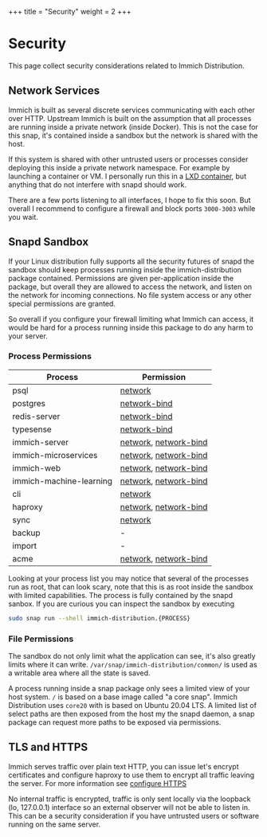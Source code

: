 +++
title = "Security"
weight = 2
+++

# Security

This page collect security considerations related to Immich Distribution.

## Network Services

Immich is built as several discrete services communicating with each other over HTTP. Upstream Immich is built on the assumption that all processes are running inside a private network (inside Docker). This is not the case for this snap, it's contained inside a sandbox but the network is shared with the host.

If this system is shared with other untrusted users or processes consider deploying this inside a private network namespace. For example by launching a container or VM. I personally run this in a [LXD container](https://linuxcontainers.org/lxd/introduction/), but anything that do not interfere with snapd should work.

There are a few ports listening to all interfaces, I hope to fix this soon. But overall I recommend to configure a firewall and block ports `3000-3003` while you wait.

## Snapd Sandbox

If your Linux distribution fully supports all the security futures of snapd the sandbox should keep processes running inside the immich-distribution package contained. Permissions are given per-application inside the package, but overall they are allowed to access the network, and listen on the network for incoming connections. No file system access or any other special permissions are granted.

So overall if you configure your firewall limiting what Immich can access, it would be hard for a process running inside this package to do any harm to your server.

### Process Permissions

| Process | Permission |
| ------- | ---- |
| psql | [network](https://snapcraft.io/docs/network-interface) |
| postgres | [network-bind](https://snapcraft.io/docs/network-bind-interface) |
| redis-server | [network-bind](https://snapcraft.io/docs/network-bind-interface) |
| typesense | [network-bind](https://snapcraft.io/docs/network-bind-interface) |
| immich-server | [network](https://snapcraft.io/docs/network-interface), [network-bind](https://snapcraft.io/docs/network-bind-interface) |
| immich-microservices | [network](https://snapcraft.io/docs/network-interface), [network-bind](https://snapcraft.io/docs/network-bind-interface) |
| immich-web | [network](https://snapcraft.io/docs/network-interface), [network-bind](https://snapcraft.io/docs/network-bind-interface) |
| immich-machine-learning | [network](https://snapcraft.io/docs/network-interface), [network-bind](https://snapcraft.io/docs/network-bind-interface) |
| cli | [network](https://snapcraft.io/docs/network-interface) |
| haproxy | [network](https://snapcraft.io/docs/network-interface), [network-bind](https://snapcraft.io/docs/network-bind-interface) |
| sync | [network](https://snapcraft.io/docs/network-interface) |
| backup | - |
| import | - |
| acme | [network](https://snapcraft.io/docs/network-interface), [network-bind](https://snapcraft.io/docs/network-bind-interface) |

Looking at your process list you may notice that several of the processes run as root, that can look scary, note that this is as root inside the sandbox with limited capabilities. The process is fully contained by the snapd sanbox. If you are curious you can inspect the sandbox by executing 

```sh
sudo snap run --shell immich-distribution.{PROCESS}
```

### File Permissions

The sandbox do not only limit what the application can see, it's also greatly limits where it can write. `/var/snap/immich-distribution/common/` is used as a writable area where all the state is saved.

A process running inside a snap package only sees a limited view of your host system. `/` is based on a base image called "a core snap". Immich Distribution uses `core20` with is based on Ubuntu 20.04 LTS. A limited list of select paths are then exposed from the host my the snapd daemon, a snap package can request more paths to be exposed via permissions.

## TLS and HTTPS

Immich serves traffic over plain text HTTP, you can issue let's encrypt certificates and configure haproxy to use them to encrypt all traffic leaving the server. For more information see [configure HTTPS](@/configuration/https.md)

No internal traffic is encrypted, traffic is only sent locally via the loopback (lo, 127.0.0.1) interface so an external observer will not be able to listen in. This can be a security consideration if you have untrusted users or software running on the same server.
